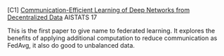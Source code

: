[C1] [Communication-Efficient Learning of Deep Networks
from Decentralized Data](./Communication/C1-Communication-Efficient-Learning-of-Deep-Networks-from-Decentralized-Data.pdf) AISTATS 17

This is the first paper to give name to federated learning. It explores the benefits of applying additional computation to reduce communication as FedAvg, it also do good to unbalanced data.